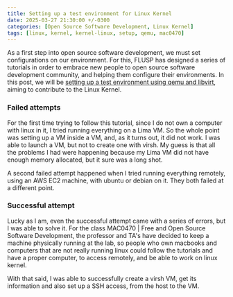 ```yaml
---
title: Setting up a test environment for Linux Kernel
date: 2025-03-27 21:30:00 +/-0300
categories: [Open Source Software Development, Linux Kernel]
tags: [linux, kernel, kernel-linux, setup, qemu, mac0470]
---
```


As a first step into open source software development, we must set configurations on our environment. For this, FLUSP has designed a series of tutorials in order to embrace new people to open source software development community, and helping them configure their environments. In this post, we will be [setting up a test environment using qemu and libvirt](https://flusp.ime.usp.br/kernel/qemu-libvirt-setup/), aiming to contribute to the Linux Kernel.

### Failed attempts

For the first time trying to follow this tutorial, since I do not own a computer with linux in it, I tried running everything on a Lima VM. So the whole point was setting up a VM inside a VM, and, as it turns out, it did not work. I was able to launch a VM, but not to create one with virsh. My guess is that all the problems I had were happening because my Lima VM did not have enough memory allocated, but it sure was a long shot.

A second failed attempt happened when I tried running everything remotely, using an AWS EC2 machine, with ubuntu or debian on it. They both failed at a different point.

### Successful attempt

Lucky as I am, even the successful attempt came with a series of errors, but I was able to solve it. For the class MAC0470 | Free and Open Source Software Development, the professor and TA's have decided to keep a machine physically running at the lab, so people who own macbooks and computers that are not really running linux could follow the tutorials and have a proper computer, to access remotely, and be able to work on linux kernel.

With that said, I was able to successfully create a virsh VM, get its information and also set up a SSH access, from the host to the VM.